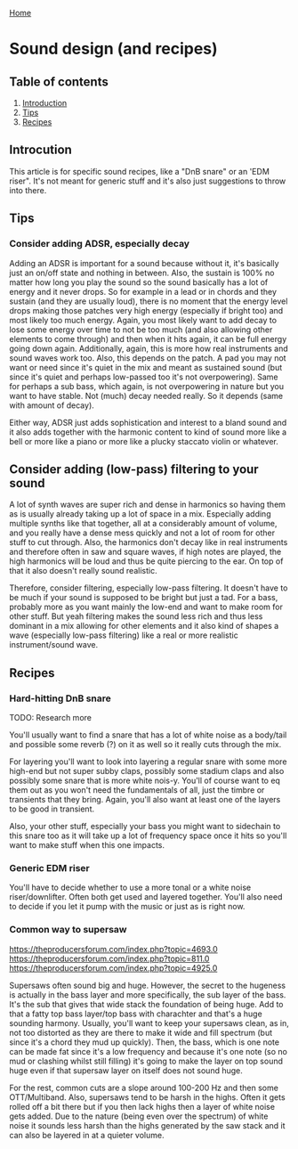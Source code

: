 [Home](#index.md)

# Sound design (and recipes)
## Table of contents
1. [Introduction](#introduction)
2. [Tips](#tips)
3. [Recipes](#recipes)

## Introcution
This article is for specific sound recipes, like a "DnB snare" or an 'EDM riser". It's not meant for generic stuff and it's also just suggestions to throw into there.

## Tips
### Consider adding ADSR, especially decay
Adding an ADSR is important for a sound because without it, it's basically just an on/off state and nothing in between. Also, the sustain is 100% no matter how long you play the sound so the sound basically has a lot of energy and it never drops. So for example in a lead or in chords and they sustain (and they are usually loud), there is no moment that the energy level drops making those patches very high energy (especially if bright too) and most likely too much energy. Again, you most likely want to add decay to lose some energy over time to not be too much (and also allowing other elements to come through) and then when it hits again, it can be full energy going down again. Additionally, again, this is more how real instruments and sound waves work too. Also, this depends on the patch. A pad you may not want or need since it's quiet in the mix and meant as sustained sound (but since it's quiet and perhaps low-passed too it's not overpowering). Same for perhaps a sub bass, which again, is not overpowering in nature but you want to have stable. Not (much) decay needed really. So it depends (same with amount of decay).

Either way, ADSR just adds sophistication and interest to a bland sound and it also adds together with the harmonic content to kind of sound more like a bell or more like a piano or more like a plucky staccato violin or whatever.

## Consider adding (low-pass) filtering to your sound
A lot of synth waves are super rich and dense in harmonics so having them as is usually already taking up a lot of space in a mix. Especially adding multiple synths like that together, all at a considerably amount of volume, and you really have a dense mess quickly and not a lot of room for other stuff to cut through. Also, the harmonics don't decay like in real instruments and therefore often in saw and square waves, if high notes are played, the high harmonics will be loud and thus be quite piercing to the ear. On top of that it also doesn't really sound realistic.

Therefore, consider filtering, especially low-pass filtering. It doesn't have to be much if your sound is supposed to be bright but just a tad. For a bass, probably more as you want mainly the low-end and want to make room for other stuff. But yeah filtering makes the sound less rich and thus less dominant in a mix allowing for other elements and it also kind of shapes a wave (especially low-pass filtering) like a real or more realistic instrument/sound wave.

## Recipes
### Hard-hitting DnB snare
TODO: Research more

You'll usually want to find a snare that has a lot of white noise as a body/tail and possible some reverb (?) on it as well so it really cuts through the mix.

For layering you'll want to look into layering a regular snare with some more high-end but not super subby claps, possibly some stadium claps and also possibly some snare that is more white nois-y. You'll of course want to eq them out as you won't need the fundamentals of all, just the timbre or transients that they bring. Again, you'll also want at least one of the layers to be good in transient.

Also, your other stuff, especially your bass you might want to sidechain to this snare too as it will take up a lot of frequency space once it hits so you'll want to make stuff when this one impacts.

### Generic EDM riser
You'll have to decide whether to use a more tonal or a white noise riser/downlifter. Often both get used and layered together. You'll also need to decide if you let it pump with the music or just as is right now.

### Common way to supersaw
https://theproducersforum.com/index.php?topic=4693.0
https://theproducersforum.com/index.php?topic=811.0
https://theproducersforum.com/index.php?topic=4925.0

Supersaws often sound big and huge. However, the secret to the hugeness is actually in the bass layer and more specifically, the sub layer of the bass. It's the sub that gives that wide stack the foundation of being huge. Add to that a fatty top bass layer/top bass with charachter and that's a huge sounding harmony. Usually, you'll want to keep your supersaws clean, as in, not too distorted as they are there to make it wide and fill spectrum (but since it's a chord they mud up quickly). Then, the bass, which is one note can be made fat since it's a low frequency and because it's one note (so no mud or clashing whilst still filling) it's going to make the layer on top sound huge even if that supersaw layer on itself does not sound huge.

For the rest, common cuts are a slope around 100-200 Hz and then some OTT/Multiband. Also, supersaws tend to be harsh in the highs. Often it gets rolled off a bit there but if you then lack highs then a layer of white noise gets added. Due to the nature (being even over the spectrum) of white noise it sounds less harsh than the highs generated by the saw stack and it can also be layered in at a quieter volume.
